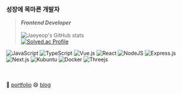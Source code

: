 ### 성장에 목마른 개발자

> **_Frontend Developer_**
> </br></br>
![Jaeyeop's GitHub stats](https://github-readme-stats.vercel.app/api?username=Leejaeyeop&show_icons=true&theme=dracula)
> </br>
[![Solved.ac Profile](http://mazassumnida.wtf/api/v2/generate_badge?boj=dlwoduq78)](https://solved.ac/dlwoduq78/)



![JavaScript](https://img.shields.io/badge/javascript-%23323330.svg?style=for-the-badge&logo=javascript&logoColor=%23F7DF1E)
![TypeScript](https://img.shields.io/badge/typescript-%23007ACC.svg?style=for-the-badge&logo=typescript&logoColor=white)
![Vue.js](https://img.shields.io/badge/vuejs-%2335495e.svg?style=for-the-badge&logo=vuedotjs&logoColor=%234FC08D)
![React](https://img.shields.io/badge/react-%2320232a.svg?style=for-the-badge&logo=react&logoColor=%2361DAFB)
![NodeJS](https://img.shields.io/badge/node.js-6DA55F?style=for-the-badge&logo=node.js&logoColor=white)
![Express.js](https://img.shields.io/badge/express.js-%23404d59.svg?style=for-the-badge&logo=express&logoColor=%2361DAFB)
![Next.js](https://img.shields.io/badge/next.js-000000?style=for-the-badge&logo=nextdotjs&logoColor=white)
![Kubuntu](https://img.shields.io/badge/-KUbuntu-%230079C1?style=for-the-badge&logo=kubuntu&logoColor=white)
![Docker](https://img.shields.io/badge/docker-%230db7ed.svg?style=for-the-badge&logo=docker&logoColor=white)
![Threejs](https://img.shields.io/badge/threejs-black?style=for-the-badge&logo=three.js&logoColor=white)
</br></br>
</br></br>
🤔 [portfolio](https://leejaeyeop.notion.site/d74fdc26bdba42b18dc6d7c8a6fd2b6c?pvs=4)
😄 [blog](https://ljy1011.tistory.com)
